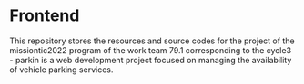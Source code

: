 # Frontend
This repository stores the resources and source codes for the project of the missiontic2022 program of the work team 79.1 corresponding to the cycle3 - parkin is a web development project focused on managing the availability of vehicle parking services.
